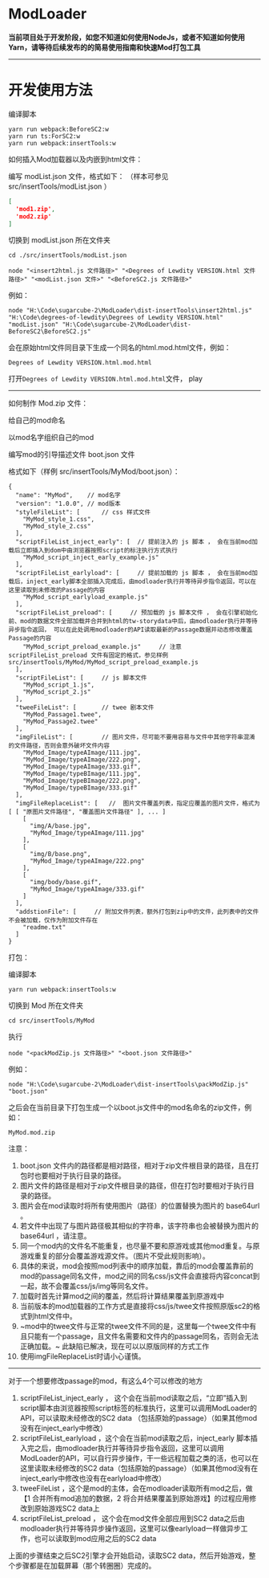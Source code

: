 
# ModLoader


**当前项目处于开发阶段，如您不知道如何使用NodeJs，或者不知道如何使用Yarn，请等待后续发布的的简易使用指南和快速Mod打包工具**


---

# 开发使用方法


编译脚本

```shell
yarn run webpack:BeforeSC2:w
yarn run ts:ForSC2:w
yarn run webpack:insertTools:w
```

如何插入Mod加载器以及内嵌到html文件：

编写 modList.json 文件，格式如下：
（样本可参见 src/insertTools/modList.json ）
```json
[
  'mod1.zip',
  'mod2.zip'
]
```


切换到 modList.json 所在文件夹

```shell
cd ./src/insertTools/modList.json
```

```shell
node "<insert2html.js 文件路径>" "<Degrees of Lewdity VERSION.html 文件路径>" "<modList.json 文件>" "<BeforeSC2.js 文件路径>"
```

例如：

```shell
node "H:\Code\sugarcube-2\ModLoader\dist-insertTools\insert2html.js" "H:\Code\degrees-of-lewdity\Degrees of Lewdity VERSION.html" "modList.json" "H:\Code\sugarcube-2\ModLoader\dist-BeforeSC2\BeforeSC2.js"
```

会在原始html文件同目录下生成一个同名的html.mod.html文件，例如：
```
Degrees of Lewdity VERSION.html.mod.html
```
打开`Degrees of Lewdity VERSION.html.mod.html`文件， play

----------------

如何制作 Mod.zip 文件：


给自己的mod命名

以mod名字组织自己的mod

编写mod的引导描述文件 boot.json 文件

格式如下（样例 src/insertTools/MyMod/boot.json）：

```json5
{
  "name": "MyMod",    // mod名字
  "version": "1.0.0", // mod版本
  "styleFileList": [      // css 样式文件
    "MyMod_style_1.css",
    "MyMod_style_2.css"
  ],
  "scriptFileList_inject_early": [  // 提前注入的 js 脚本 ， 会在当前mod加载后立即插入到dom中由浏览器按照script的标注执行方式执行
    "MyMod_script_inject_early_example.js"
  ],
  "scriptFileList_earlyload": [     // 提前加载的 js 脚本 ， 会在当前mod加载后，inject_early脚本全部插入完成后，由modloader执行并等待异步指令返回，可以在这里读取到未修改的Passage的内容
    "MyMod_script_earlyload_example.js"
  ],
  "scriptFileList_preload": [     // 预加载的 js 脚本文件 ， 会在引擎初始化前、mod的数据文件全部加载并合并到html的tw-storydata中后，由modloader执行并等待异步指令返回， 可以在此处调用modloader的API读取最新的Passage数据并动态修改覆盖Passage的内容
    "MyMod_script_preload_example.js"     // 注意 scriptFileList_preload 文件有固定的格式，参见样例 src/insertTools/MyMod/MyMod_script_preload_example.js
  ],
  "scriptFileList": [     // js 脚本文件
    "MyMod_script_1.js",
    "MyMod_script_2.js"
  ],
  "tweeFileList": [       // twee 剧本文件
    "MyMod_Passage1.twee",
    "MyMod_Passage2.twee"
  ],
  "imgFileList": [        // 图片文件，尽可能不要用容易与文件中其他字符串混淆的文件路径，否则会意外破坏文件内容
    "MyMod_Image/typeAImage/111.jpg",
    "MyMod_Image/typeAImage/222.png",
    "MyMod_Image/typeAImage/333.gif",
    "MyMod_Image/typeBImage/111.jpg",
    "MyMod_Image/typeBImage/222.png",
    "MyMod_Image/typeBImage/333.gif"
  ],
  "imgFileReplaceList": [   //  图片文件覆盖列表，指定应覆盖的图片文件，格式为 [ [ "原图片文件路径", "覆盖图片文件路径" ], ... ]
    [
      "img/A/base.jpg",
      "MyMod_Image/typeAImage/111.jpg"
    ],
    [
      "img/B/base.png",
      "MyMod_Image/typeAImage/222.png"
    ],
    [
      "img/body/base.gif",
      "MyMod_Image/typeAImage/333.gif"
    ]
  ],
  "addstionFile": [     // 附加文件列表，额外打包到zip中的文件，此列表中的文件不会被加载，仅作为附加文件存在
    "readme.txt"
  ]
}

```



打包：

编译脚本

```shell
yarn run webpack:insertTools:w
```

切换到 Mod 所在文件夹
```shell
cd src/insertTools/MyMod
```

执行

```shell
node "<packModZip.js 文件路径>" "<boot.json 文件路径>"
```

例如：

```shell
node "H:\Code\sugarcube-2\ModLoader\dist-insertTools\packModZip.js" "boot.json"
```

之后会在当前目录下打包生成一个以boot.js文件中的mod名命名的zip文件，例如：

```
MyMod.mod.zip
```

注意：
1. boot.json 文件内的路径都是相对路径，相对于zip文件根目录的路径，且在打包时也要相对于执行目录的路径。
2. 图片文件的路径是相对于zip文件根目录的路径，但在打包时要相对于执行目录的路径。
3. 图片会在mod读取时将所有使用图片（路径）的位置替换为图片的 base64url 。
4. 若文件中出现了与图片路径极其相似的字符串，该字符串也会被替换为图片的 base64url ，请注意。
5. 同一个mod内的文件名不能重复，也尽量不要和原游戏或其他mod重复。与原游戏重复的部分会覆盖游戏源文件。（图片不受此规则影响）。
7. 具体的来说，mod会按照mod列表中的顺序加载，靠后的mod会覆盖靠前的mod的passage同名文件，mod之间的同名css/js文件会直接将内容concat到一起，故不会覆盖css/js/img等同名文件。
8. 加载时首先计算mod之间的覆盖，然后将计算结果覆盖到原游戏中
9. 当前版本的mod加载器的工作方式是直接将css/js/twee文件按照原版sc2的格式到html文件中。
10. ~mod中的twee文件与正常的twee文件不同的是，这里每一个twee文件中有且只能有一个passage，且文件名需要和文件内的passage同名，否则会无法正确加载。~ 此缺陷已解决，现在可以以原版同样的方式工作
11. 使用imgFileReplaceList时请小心谨慎。


---


对于一个想要修改passage的mod，有这么4个可以修改的地方
1. scriptFileList_inject_early ， 这个会在当前mod读取之后，“立即”插入到script脚本由浏览器按照script标签的标准执行，这里可以调用ModLoader的API，可以读取未经修改的SC2 data （包括原始的passage）（如果其他mod没有在inject_early中修改）
2. scriptFileList_earlyload  ，这个会在当前mod读取之后，inject_early 脚本插入完之后，由modloader执行并等待异步指令返回，这里可以调用ModLoader的API，可以自行异步操作，干一些远程加载之类的活，也可以在这里读取未经修改的SC2 data（包括原始的passage）（如果其他mod没有在inject_early中修改也没有在earlyload中修改）
3. tweeFileList ，这个是mod的主体，会在modloader读取所有mod之后，做【1 合并所有mod追加的数据，2 将合并结果覆盖到原始游戏】的过程应用修改到原始游戏SC2 data上
4. scriptFileList_preload ， 这个会在mod文件全部应用到SC2 data之后由modloader执行并等待异步操作返回，这里可以像earlyload一样做异步工作，也可以读取到mod应用之后的SC2 data

上面的步骤结束之后SC2引擎才会开始启动，读取SC2 data，然后开始游戏，整个步骤都是在加载屏幕（那个转圈圈）完成的。


